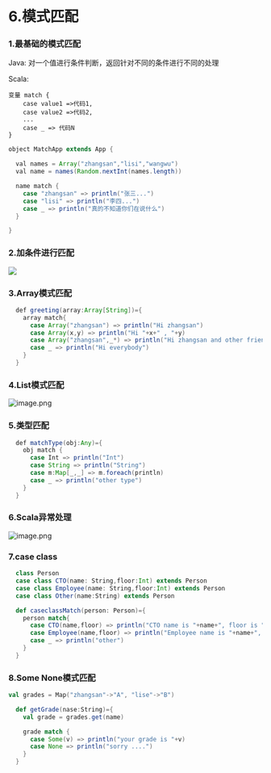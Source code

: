 # 6.模式匹配

### 1.最基础的模式匹配

Java: 对一个值进行条件判断，返回针对不同的条件进行不同的处理

Scala:

```
变量 match {
    case value1 =>代码1,
    case value2 =>代码2,
    ...
    case _ => 代码N
}
```

```java
object MatchApp extends App {

  val names = Array("zhangsan","lisi","wangwu")
  val name = names(Random.nextInt(names.length))

  name match {
    case "zhangsan" => println("张三...")
    case "lisi" => println("李四...")
    case _ => println("真的不知道你们在说什么")
  }

}
```

### 2.加条件进行匹配

![](https://upload-images.jianshu.io/upload_images/7220971-19e9d2c8b817f6b0.png?imageMogr2/auto-orient/strip|imageView2/2/w/1240)

### 3.Array模式匹配

```java
  def greeting(array:Array[String])={
    array match{
      case Array("zhangsan") => println("Hi zhangsan")
      case Array(x,y) => println("Hi "+x+" , "+y)
      case Array("zhangsan",_*) => println("Hi zhangsan and other friends")
      case _ => println("Hi everybody")
    }
  }
```

### 4.List模式匹配

![image.png](https://upload-images.jianshu.io/upload_images/7220971-0c07a8217979977e.png?imageMogr2/auto-orient/strip|imageView2/2/w/1240)

### 5.类型匹配

```java
  def matchType(obj:Any)={
    obj match {
      case Int => println("Int")
      case String => println("String")
      case m:Map[_,_] => m.foreach(println)
      case _ => println("other type")
    }
  }
```



### 6.Scala异常处理

![image.png](https://upload-images.jianshu.io/upload_images/7220971-a25b0238e52ddc25.png?imageMogr2/auto-orient/strip%7CimageView2/2/w/1240)


### 7.case class

```scala
  class Person
  case class CTO(name: String,floor:Int) extends Person
  case class Employee(name: String,floor:Int) extends Person
  case class Other(name:String) extends Person

  def caseclassMatch(person: Person)={
    person match{
      case CTO(name,floor) => println("CTO name is "+name+", floor is "+floor)
      case Employee(name,floor) => println("Employee name is "+name+", floor is "+floor)
      case _ => println("other")
    }
  }
```

### 8.Some None模式匹配

```scala
val grades = Map("zhangsan"->"A", "lise"->"B")

  def getGrade(nase:String)={
    val grade = grades.get(name)

    grade match {
      case Some(v) => println("your grade is "+v)
      case None => println("sorry ....")
    }
  }

```

